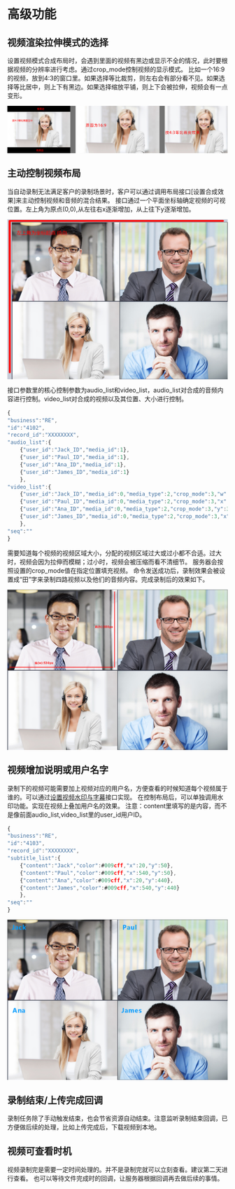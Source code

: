 # 高级功能


## 视频渲染拉伸模式的选择

设置视频模式合成布局时，会遇到里面的视频有黑边或显示不全的情况，此时要根据视频的分辨率进行考虑。通过crop_mode控制视频的显示模式。
比如一个16:9的视频，放到4:3的窗口里。如果选择等比裁剪，则左右会有部分看不见。如果选择等比居中，则上下有黑边。如果选择缩放平铺，则上下会被拉伸，视频会有一点变形。

<img alt="appid.png" src="https://raw.githubusercontent.com/paas-hst/Documentation/master/cn/images/crop_example.jpg" align="center" />


## 主动控制视频布局

当自动录制无法满足客户的录制场景时，客户可以通过调用布局接口[设置合成效果]来主动控制视频和音频的混合结果。
接口通过一个平面坐标轴确定视频的可视位置。左上角为原点(0,0),从左往右x逐渐增加，从上往下y逐渐增加。

<img alt="appid.png" src="https://raw.githubusercontent.com/paas-hst/Documentation/master/cn/images/axis.jpg" align="center" />

接口参数里的核心控制参数为audio_list和video_list，audio_list对合成的音频内容进行控制。video_list对合成的视频以及其位置、大小进行控制。


```js
{
"business":"RE",
"id":"4102",
"record_id":"XXXXXXXX",
"audio_list":{
	{"user_id":"Jack_ID","media_id":1},
	{"user_id":"Paul_ID","media_id":1},
	{"user_id":"Ana_ID","media_id":1},
	{"user_id":"James_ID","media_id":1}
	},
"video_list":{
	{"user_id":"Jack_ID","media_id":0,"media_type":2,"crop_mode":3,"w":530,"h":380},
	{"user_id":"Paul_ID","media_id":0,"media_type":2,"crop_mode":3,"x":531,"w":530,"h":380},
	{"user_id":"Ana_ID","media_id":0,"media_type":2,"crop_mode":3,"y":381,"w":530,"h":380},
	{"user_id":"James_ID","media_id":0,"media_type":2,"crop_mode":3,"x":531,"y":381,"w":530,"h":380}
	},
"seq":""
}
```

需要知道每个视频的视频区域大小，分配的视频区域过大或过小都不合适。过大时，视频会因为拉伸而模糊；过小时，视频会被压缩而看不清细节。
服务器会按照设置的crop_mode值在指定位置填充视频。
命令发送成功后，录制效果会被设置成“田”字来录制四路视频以及他们的音频内容。完成录制后的效果如下。

<img alt="appid.png" src="https://raw.githubusercontent.com/paas-hst/Documentation/master/cn/images/layout_4.jpg" align="center" />





## 视频增加说明或用户名字

录制下的视频可能需要加上视频对应的用户名，方便查看的时候知道每个视频属于谁的。可以通过[设置视频水印与字幕](http://)接口实现。
在控制布局后，可以单独调用水印功能。实现在视频上叠加用户名的效果。
注意：content里填写的是内容，而不是像前面audio_list,video_list里的user_id用户ID。

```js
{
"business":"RE",
"id":"4103",
"record_id":"XXXXXXXX",
"subtitle_list":{
	{"content":"Jack","color":#009cff,"x":20,"y":50},
	{"content":"Paul","color":#009cff,"x":540,"y":50},
	{"content":"Ana","color":#009cff,"x":20,"y":440},
	{"content":"James","color":#009cff,"x":540,"y":440}
	},
"seq":""
}
```

<img alt="appid.png" src="https://raw.githubusercontent.com/paas-hst/Documentation/master/cn/images/record_name.jpg" align="center" />

## 录制结束/上传完成回调

录制任务除了手动触发结束，也会节省资源自动结束。注意监听录制结束回调，已方便做后续的处理，比如上传完成后，下载视频到本地。



## 视频可查看时机

视频录制完是需要一定时间处理的。并不是录制完就可以立刻查看。建议第二天进行查看。
也可以等待文件完成时的回调，让服务器根据回调再去做后续的事情。